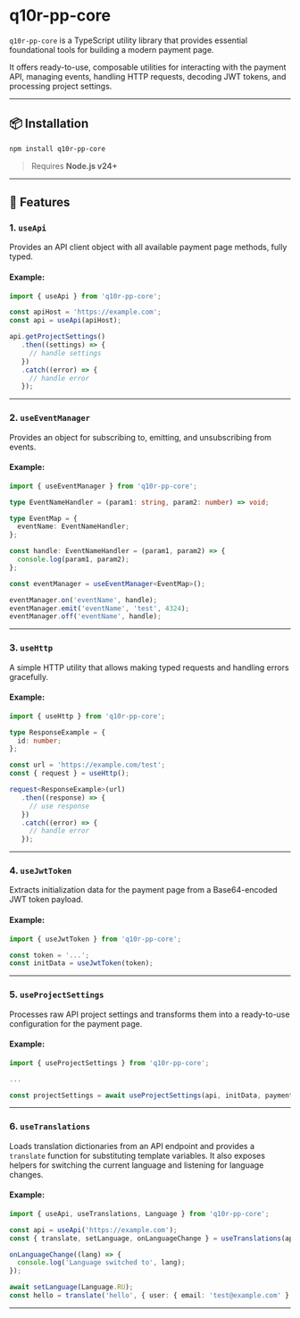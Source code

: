 # q10r-pp-core

`q10r-pp-core` is a TypeScript utility library that provides essential foundational tools for building a modern payment page.

It offers ready-to-use, composable utilities for interacting with the payment API, managing events, handling HTTP requests, decoding JWT tokens, and processing project settings.

---

## 📦 Installation

```bash
npm install q10r-pp-core
```

> Requires **Node.js v24+**

---

## 🧰 Features

### 1. `useApi`

Provides an API client object with all available payment page methods, fully typed.

#### Example:

```ts
import { useApi } from 'q10r-pp-core';

const apiHost = 'https://example.com';
const api = useApi(apiHost);

api.getProjectSettings()
   .then((settings) => {
     // handle settings
   })
   .catch((error) => {
     // handle error
   });
```

---

### 2. `useEventManager`

Provides an object for subscribing to, emitting, and unsubscribing from events.

#### Example:

```ts
import { useEventManager } from 'q10r-pp-core';

type EventNameHandler = (param1: string, param2: number) => void;

type EventMap = {
  eventName: EventNameHandler;
};

const handle: EventNameHandler = (param1, param2) => {
  console.log(param1, param2);
};

const eventManager = useEventManager<EventMap>();

eventManager.on('eventName', handle);
eventManager.emit('eventName', 'test', 4324);
eventManager.off('eventName', handle);
```

---

### 3. `useHttp`

A simple HTTP utility that allows making typed requests and handling errors gracefully.

#### Example:

```ts
import { useHttp } from 'q10r-pp-core';

type ResponseExample = {
  id: number;
};

const url = 'https://example.com/test';
const { request } = useHttp();

request<ResponseExample>(url)
   .then((response) => {
     // use response
   })
   .catch((error) => {
     // handle error
   });
```

---

### 4. `useJwtToken`

Extracts initialization data for the payment page from a Base64-encoded JWT token payload.

#### Example:

```ts
import { useJwtToken } from 'q10r-pp-core';

const token = '...';
const initData = useJwtToken(token);
```

---

### 5. `useProjectSettings`

Processes raw API project settings and transforms them into a ready-to-use configuration for the payment page.

#### Example:

```ts
import { useProjectSettings } from 'q10r-pp-core';

...

const projectSettings = await useProjectSettings(api, initData, paymentMethodFactory);
```

---

### 6. `useTranslations`

Loads translation dictionaries from an API endpoint and provides a `translate` function for substituting template variables.
It also exposes helpers for switching the current language and listening for language changes.

#### Example:

```ts
import { useApi, useTranslations, Language } from 'q10r-pp-core';

const api = useApi('https://example.com');
const { translate, setLanguage, onLanguageChange } = useTranslations(api, Language.EN);

onLanguageChange((lang) => {
  console.log('Language switched to', lang);
});

await setLanguage(Language.RU);
const hello = translate('hello', { user: { email: 'test@example.com' } });
```

---
